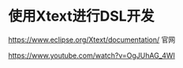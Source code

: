 # 使用Xtext进行DSL开发




https://www.eclipse.org/Xtext/documentation/ 官网



https://www.youtube.com/watch?v=OgJUhAG_4WI














































